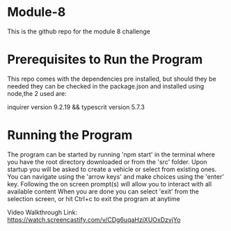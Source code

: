 # Module-8
This is the github repo for the module 8 challenge

# Prerequisites to Run the Program
This repo comes with the dependencies pre installed, but should they be needed
they can be checked in the package.json and installed using node,the 2 used are:

inquirer version 9.2.19 && typescrit version 5.7.3

# Running the Program
The program can be started by running 'npm start' in the terminal where you have the root directory downloaded or from the 'src' folder.
Upon startup you will be asked to create a vehicle or select from existing ones.
You can navigate using the 'arrow keys' and make choices using the 'enter' key.
Following the on screen prompt(s) will allow you to interact with all available content
When you are done you can select 'exit' from the selection screen, or hit Ctrl+c to exit the program at anytime

Video Walkthrough Link: https://watch.screencastify.com/v/CDg6uqaHzjXUOxDzvjYo

